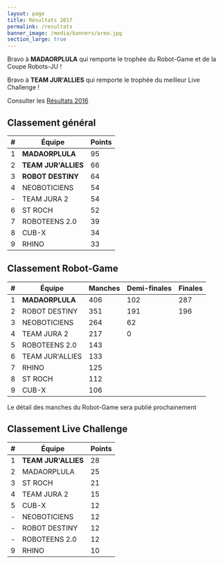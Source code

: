 ```yaml
---
layout: page
title: Résultats 2017
permalink: /resultats
banner_image: /media/banners/area.jpg
section_large: true
---
```


<div class="results-page" markdown="1">

<i class="fa fa-trophy" aria-hidden="true"></i>
Bravo à **MADAORPLULA** qui remporte le trophée du Robot-Game et de la Coupe Robots-JU !

<i class="fa fa-trophy" aria-hidden="true"></i>
Bravo à **TEAM JUR'ALLIES** qui remporte le trophée du meilleur Live Challenge !

<i class="fa fa-link" aria-hidden="true"></i>
Consulter les [Résultats 2016](/resultats-2016)

## Classement général

| # | Équipe              | Points |
| - | ------------------- | ------ |
| 1 | **MADAORPLULA**     | 95     |
| 2 | **TEAM JUR'ALLIES** | 66     |
| 3 | **ROBOT DESTINY**   | 64     |
| 4 | NEOBOTICIENS        | 54     |
| - | TEAM JURA 2         | 54     |
| 6 | ST ROCH             | 52     |
| 7 | ROBOTEENS 2.0       | 39     |
| 8 | CUB-X               | 34     |
| 9 | RHINO               | 33     |

## Classement Robot-Game

| # | Équipe          | Manches | Demi-finales | Finales |
| - | --------------- | ------- | ------------ | ------- |
| 1 | **MADAORPLULA** | 406     | 102          | 287     |
| 2 | ROBOT DESTINY   | 351     | 191          | 196     |
| 3 | NEOBOTICIENS    | 264     | 62           |
| 4 | TEAM JURA 2     | 217     | 0            |
| 5 | ROBOTEENS 2.0   | 143     |
| 6 | TEAM JUR'ALLIES | 133     |
| 7 | RHINO           | 125     |
| 8 | ST ROCH         | 112     |
| 9 | CUB-X           | 106     |

<i class="fa fa-info" aria-hidden="true"></i>
Le détail des manches du Robot-Game sera publié prochainement

## Classement Live Challenge

| # | Équipe              | Points |
| - | ------------------- | ------ |
| 1 | **TEAM JUR'ALLIES** | 28     |
| 2 | MADAORPLULA         | 25     |
| 3 | ST ROCH             | 21     |
| 4 | TEAM JURA 2         | 15     |
| 5 | CUB-X               | 12     |
| - | NEOBOTICIENS        | 12     |
| - | ROBOT DESTINY       | 12     |
| - | ROBOTEENS 2.0       | 12     |
| 9 | RHINO               | 10     |

</div>
